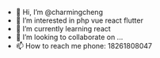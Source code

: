 - 👋 Hi, I’m @charmingcheng
- 👀 I’m interested in php vue react flutter
- 🌱 I’m currently learning react
- 💞️ I’m looking to collaborate on ...
- 📫 How to reach me phone: 18261808047

<!---
charmingcheng/charmingcheng is a ✨ special ✨ repository because its `README.md` (this file) appears on your GitHub profile.
You can click the Preview link to take a look at your changes.
--->
